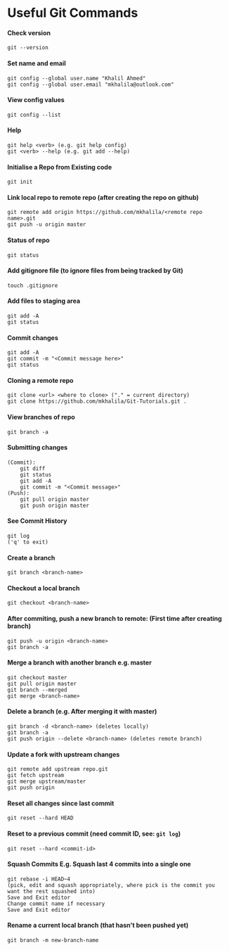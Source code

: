 # Useful Git Commands

#### Check version
	git --version

#### Set name and email
	git config --global user.name "Khalil Ahmed"
	git config --global user.email "mkhalila@outlook.com"

#### View config values
	git config --list

#### Help
	git help <verb> (e.g. git help config)
	git <verb> --help (e.g. git add --help)

#### Initialise a Repo from Existing code
	git init

#### Link local repo to remote repo (after creating the repo on github)
	git remote add origin https://github.com/mkhalila/<remote repo name>.git
	git push -u origin master

#### Status of repo
	git status

#### Add gitignore file (to ignore files from being tracked by Git)
	touch .gitignore

#### Add files to staging area
	git add -A
	git status

#### Commit changes
	git add -A
	git commit -m "<Commit message here>"
	git status

#### Cloning a remote repo
	git clone <url> <where to clone> ("." = current directory)
	git clone https://github.com/mkhalila/Git-Tutorials.git .

#### View branches of repo
	git branch -a

#### Submitting changes
	(Commit):
		git diff
		git status
		git add -A
		git commit -m "<Commit message>"
	(Push):
		git pull origin master
		git push origin master
    
#### See Commit History 
    git log
    ('q' to exit)

#### Create a branch
	git branch <branch-name>

#### Checkout a local branch
	git checkout <branch-name>

#### After commiting, push a new branch to remote: (First time after creating branch)
	git push -u origin <branch-name>
	git branch -a

#### Merge a branch with another branch e.g. master
	git checkout master
	git pull origin master
	git branch --merged
	git merge <branch-name>

#### Delete a branch (e.g. After merging it with master)
	git branch -d <branch-name> (deletes locally)
	git branch -a 
	git push origin --delete <branch-name> (deletes remote branch)
	
#### Update a fork with upstream changes
	git remote add upstream repo.git
	git fetch upstream
	git merge upstream/master
	git push origin

#### Reset all changes since last commit
    git reset --hard HEAD
  
#### Reset to a previous commit (need commit ID, see: `git log`)
    git reset --hard <commit-id>
  
#### Squash Commits E.g. Squash last 4 commits into a single one
    git rebase -i HEAD~4
    (pick, edit and squash appropriately, where pick is the commit you want the rest squashed into)
    Save and Exit editor
    Change commit name if necessary
    Save and Exit editor
  
#### Rename a current local branch (that hasn't been pushed yet)
    git branch -m new-branch-name
    
